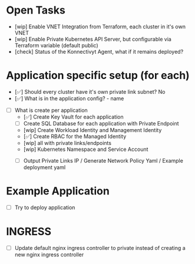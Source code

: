 # Open Tasks
- [wip] Enable VNET Integration from Terraform, each cluster in it's own VNET
- [wip] Enable Private Kubernetes API Server, but configurable via Terraform variable (default public)
- [check] Status of the Konnectivyt Agent, what if it remains deployed?

# Application specific setup (for each)
- [✅] Should every cluster have it's own private link subnet? No
- [✅] What is in the application config? 
      - name
- [ ] What is create per application
    - [✅] Create Key Vault for each application
    - [ ] Create SQL Database for each application with Private Endpoint
    - [wip] Create Workload Identity and Management Identity
    - [✅] Create RBAC for the Managed Identity
    - [wip] all with private links/endpoints
    - [wip] Kubernetes Namespace and Service Account
    - [ ] Output Private Links IP / Generate Network Policy Yaml / Example deployment yaml


# Example Application
- [ ] Try to deploy application

# INGRESS
- [ ] Update default nginx ingress controller to private instead of creating a new nginx ingress controller